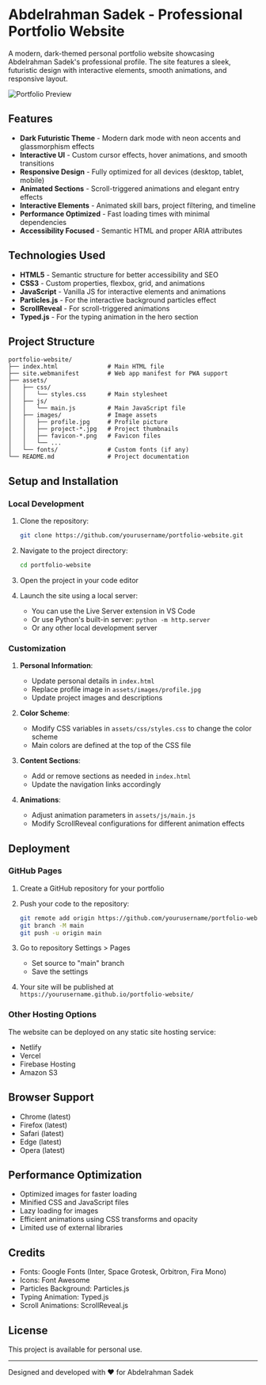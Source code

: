 # Abdelrahman Sadek - Professional Portfolio Website

A modern, dark-themed personal portfolio website showcasing Abdelrahman Sadek's professional profile. The site features a sleek, futuristic design with interactive elements, smooth animations, and responsive layout.

![Portfolio Preview](assets/images/portfolio-preview.jpg)

## Features

- **Dark Futuristic Theme** - Modern dark mode with neon accents and glassmorphism effects
- **Interactive UI** - Custom cursor effects, hover animations, and smooth transitions
- **Responsive Design** - Fully optimized for all devices (desktop, tablet, mobile)
- **Animated Sections** - Scroll-triggered animations and elegant entry effects
- **Interactive Elements** - Animated skill bars, project filtering, and timeline
- **Performance Optimized** - Fast loading times with minimal dependencies
- **Accessibility Focused** - Semantic HTML and proper ARIA attributes

## Technologies Used

- **HTML5** - Semantic structure for better accessibility and SEO
- **CSS3** - Custom properties, flexbox, grid, and animations
- **JavaScript** - Vanilla JS for interactive elements and animations
- **Particles.js** - For the interactive background particles effect
- **ScrollReveal** - For scroll-triggered animations
- **Typed.js** - For the typing animation in the hero section

## Project Structure

```
portfolio-website/
├── index.html              # Main HTML file
├── site.webmanifest        # Web app manifest for PWA support
├── assets/
│   ├── css/
│   │   └── styles.css      # Main stylesheet
│   ├── js/
│   │   └── main.js         # Main JavaScript file
│   ├── images/             # Image assets
│   │   ├── profile.jpg     # Profile picture
│   │   ├── project-*.jpg   # Project thumbnails
│   │   ├── favicon-*.png   # Favicon files
│   │   └── ...
│   └── fonts/              # Custom fonts (if any)
└── README.md               # Project documentation
```

## Setup and Installation

### Local Development

1. Clone the repository:
   ```bash
   git clone https://github.com/yourusername/portfolio-website.git
   ```

2. Navigate to the project directory:
   ```bash
   cd portfolio-website
   ```

3. Open the project in your code editor

4. Launch the site using a local server:
   - You can use the Live Server extension in VS Code
   - Or use Python's built-in server: `python -m http.server`
   - Or any other local development server

### Customization

1. **Personal Information**:
   - Update personal details in `index.html`
   - Replace profile image in `assets/images/profile.jpg`
   - Update project images and descriptions

2. **Color Scheme**:
   - Modify CSS variables in `assets/css/styles.css` to change the color scheme
   - Main colors are defined at the top of the CSS file

3. **Content Sections**:
   - Add or remove sections as needed in `index.html`
   - Update the navigation links accordingly

4. **Animations**:
   - Adjust animation parameters in `assets/js/main.js`
   - Modify ScrollReveal configurations for different animation effects

## Deployment

### GitHub Pages

1. Create a GitHub repository for your portfolio

2. Push your code to the repository:
   ```bash
   git remote add origin https://github.com/yourusername/portfolio-website.git
   git branch -M main
   git push -u origin main
   ```

3. Go to repository Settings > Pages
   - Set source to "main" branch
   - Save the settings

4. Your site will be published at `https://yourusername.github.io/portfolio-website/`

### Other Hosting Options

The website can be deployed on any static site hosting service:

- Netlify
- Vercel
- Firebase Hosting
- Amazon S3

## Browser Support

- Chrome (latest)
- Firefox (latest)
- Safari (latest)
- Edge (latest)
- Opera (latest)

## Performance Optimization

- Optimized images for faster loading
- Minified CSS and JavaScript files
- Lazy loading for images
- Efficient animations using CSS transforms and opacity
- Limited use of external libraries

## Credits

- Fonts: Google Fonts (Inter, Space Grotesk, Orbitron, Fira Mono)
- Icons: Font Awesome
- Particles Background: Particles.js
- Typing Animation: Typed.js
- Scroll Animations: ScrollReveal.js

## License

This project is available for personal use.

---

Designed and developed with ❤️ for Abdelrahman Sadek